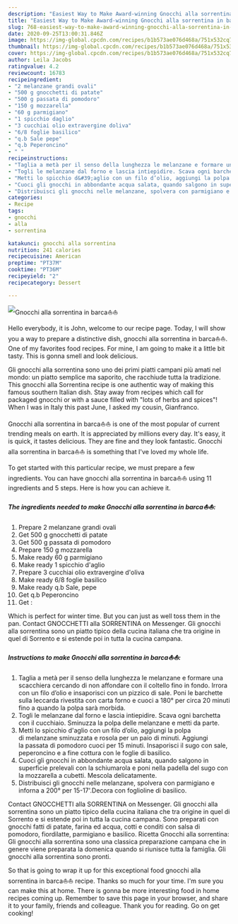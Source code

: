 ```yaml
---
description: "Easiest Way to Make Award-winning Gnocchi alla sorrentina in barca⛵⛵"
title: "Easiest Way to Make Award-winning Gnocchi alla sorrentina in barca⛵⛵"
slug: 768-easiest-way-to-make-award-winning-gnocchi-alla-sorrentina-in-barca
date: 2020-09-25T13:00:31.846Z
image: https://img-global.cpcdn.com/recipes/b1b573ae076d468a/751x532cq70/gnocchi-alla-sorrentina-in-barca⛵⛵-recipe-main-photo.jpg
thumbnail: https://img-global.cpcdn.com/recipes/b1b573ae076d468a/751x532cq70/gnocchi-alla-sorrentina-in-barca⛵⛵-recipe-main-photo.jpg
cover: https://img-global.cpcdn.com/recipes/b1b573ae076d468a/751x532cq70/gnocchi-alla-sorrentina-in-barca⛵⛵-recipe-main-photo.jpg
author: Leila Jacobs
ratingvalue: 4.2
reviewcount: 16783
recipeingredient:
- "2 melanzane grandi ovali"
- "500 g gnocchetti di patate"
- "500 g passata di pomodoro"
- "150 g mozzarella"
- "60 g parmigiano"
- "1 spicchio daglio"
- "3 cucchiai olio extravergine doliva"
- "6/8 foglie basilico"
- "q.b Sale pepe"
- "q.b Peperoncino"
- " "
recipeinstructions:
- "Taglia a metà per il senso della lunghezza le melanzane e formare una scacchiera cercando di non affondare con il coltello fino in fondo. Irrora con un filo d’olio e insaporisci con un pizzico di sale. Poni le barchette sulla leccarda rivestita con carta forno e cuoci a 180° per circa 20 minuti fino a quando la polpa sarà morbida."
- "Togli le melanzane dal forno e lascia intiepidire. Scava ogni barchetta con il cucchiaio. Sminuzza la polpa delle melanzane e metti da parte."
- "Metti lo spicchio d&#39;aglio con un filo d’olio, aggiungi la polpa di melanzane sminuzzata e rosola per un paio di minuti. Aggiungi la passata di pomodoro cuoci per 15 minuti. Insaporisci il sugo con sale, peperoncino e a fine cottura con le foglie di basilico."
- "Cuoci gli gnocchi in abbondante acqua salata, quando salgono in superficie prelevali con la schiumarola e poni nella padella del sugo con la mozzarella a cubetti. Mescola delicatamente."
- "Distribuisci gli gnocchi nelle melanzane, spolvera con parmigiano e inforna a 200° per 15-17&#39;.Decora con foglioline di basilico."
categories:
- Recipe
tags:
- gnocchi
- alla
- sorrentina

katakunci: gnocchi alla sorrentina 
nutrition: 241 calories
recipecuisine: American
preptime: "PT37M"
cooktime: "PT36M"
recipeyield: "2"
recipecategory: Dessert

---
```



![Gnocchi alla sorrentina in barca⛵⛵](https://img-global.cpcdn.com/recipes/b1b573ae076d468a/751x532cq70/gnocchi-alla-sorrentina-in-barca⛵⛵-recipe-main-photo.jpg)

Hello everybody, it is John, welcome to our recipe page. Today, I will show you a way to prepare a distinctive dish, gnocchi alla sorrentina in barca⛵⛵. One of my favorites food recipes. For mine, I am going to make it a little bit tasty. This is gonna smell and look delicious.

Gli gnocchi alla sorrentina sono uno dei primi piatti campani più amati nel mondo: un piatto semplice ma saporito, che racchiude tutta la tradizione. This gnocchi alla Sorrentina recipe is one authentic way of making this famous southern Italian dish. Stay away from recipes which call for packaged gnocchi or with a sauce filled with &#34;lots of herbs and spices&#34;! When I was in Italy this past June, I asked my cousin, Gianfranco.

Gnocchi alla sorrentina in barca⛵⛵ is one of the most popular of current trending meals on earth. It is appreciated by millions every day. It's easy, it is quick, it tastes delicious. They are fine and they look fantastic. Gnocchi alla sorrentina in barca⛵⛵ is something that I've loved my whole life.


To get started with this particular recipe, we must prepare a few ingredients. You can have gnocchi alla sorrentina in barca⛵⛵ using 11 ingredients and 5 steps. Here is how you can achieve it.

<!--inarticleads1-->

##### The ingredients needed to make Gnocchi alla sorrentina in barca⛵⛵:

1. Prepare 2 melanzane grandi ovali
1. Get 500 g gnocchetti di patate
1. Get 500 g passata di pomodoro
1. Prepare 150 g mozzarella
1. Make ready 60 g parmigiano
1. Make ready 1 spicchio d&#39;aglio
1. Prepare 3 cucchiai olio extravergine d&#39;oliva
1. Make ready 6/8 foglie basilico
1. Make ready q.b Sale, pepe
1. Get q.b Peperoncino
1. Get  :


Which is perfect for winter time. But you can just as well toss them in the pan. Contact GNOCCHETTI alla SORRENTINA on Messenger. Gli gnocchi alla sorrentina sono un piatto tipico della cucina italiana che tra origine in quel di Sorrento e si estende poi in tutta la cucina campana. 

<!--inarticleads2-->

##### Instructions to make Gnocchi alla sorrentina in barca⛵⛵:

1. Taglia a metà per il senso della lunghezza le melanzane e formare una scacchiera cercando di non affondare con il coltello fino in fondo. Irrora con un filo d’olio e insaporisci con un pizzico di sale. Poni le barchette sulla leccarda rivestita con carta forno e cuoci a 180° per circa 20 minuti fino a quando la polpa sarà morbida.
1. Togli le melanzane dal forno e lascia intiepidire. Scava ogni barchetta con il cucchiaio. Sminuzza la polpa delle melanzane e metti da parte.
1. Metti lo spicchio d&#39;aglio con un filo d’olio, aggiungi la polpa di melanzane sminuzzata e rosola per un paio di minuti. Aggiungi la passata di pomodoro cuoci per 15 minuti. Insaporisci il sugo con sale, peperoncino e a fine cottura con le foglie di basilico.
1. Cuoci gli gnocchi in abbondante acqua salata, quando salgono in superficie prelevali con la schiumarola e poni nella padella del sugo con la mozzarella a cubetti. Mescola delicatamente.
1. Distribuisci gli gnocchi nelle melanzane, spolvera con parmigiano e inforna a 200° per 15-17&#39;.Decora con foglioline di basilico.


Contact GNOCCHETTI alla SORRENTINA on Messenger. Gli gnocchi alla sorrentina sono un piatto tipico della cucina italiana che tra origine in quel di Sorrento e si estende poi in tutta la cucina campana. Sono preparati con gnocchi fatti di patate, farina ed acqua, cotti e conditi con salsa di pomodoro, fiordilatte, parmigiano e basilico. Ricetta Gnocchi alla sorrentina: Gli gnocchi alla sorrentina sono una classica preparazione campana che in genere viene preparata la domenica quando si riunisce tutta la famiglia. Gli gnocchi alla sorrentina sono pronti. 

So that is going to wrap it up for this exceptional food gnocchi alla sorrentina in barca⛵⛵ recipe. Thanks so much for your time. I'm sure you can make this at home. There is gonna be more interesting food in home recipes coming up. Remember to save this page in your browser, and share it to your family, friends and colleague. Thank you for reading. Go on get cooking!
